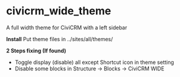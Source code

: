 civicrm_wide_theme
==================

A full width theme for CiviCRM with a left sidebar

**Install**
Put theme files in ../sites/all/themes/

**2 Steps fixing (If found)**

- Toggle display (disable) all except Shortcut icon in theme setting
- Disable some blocks in Structure -> Blocks -> CiviCRM WIDE
